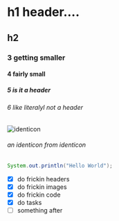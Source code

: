 # h1 header....
## h2
### 3 getting smaller
#### 4 fairly small
##### 5 is it a header
###### 6 like literalyl not a header

![identicon](https://github.com/identicons/identicon.png)
###### an identicon from identicon

``` java
System.out.println("Hello World");
```
- [x] do frickin headers
- [x] do frickin images
- [x] do frickin code
- [x] do tasks
- [ ] something after
